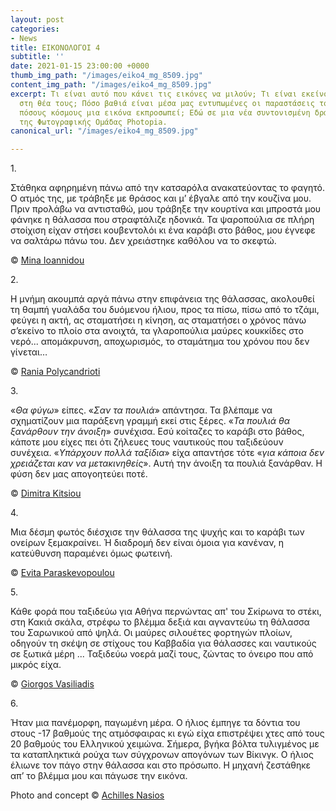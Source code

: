 ```yaml
---
layout: post
categories:
- News
title: ΕΙΚΟΝΟΛΟΓΟΙ 4
subtitle: ''
date: 2021-01-15 23:00:00 +0000
thumb_img_path: "/images/eiko4_mg_8509.jpg"
content_img_path: "/images/eiko4_mg_8509.jpg"
excerpt: Τι είναι αυτό που κάνει τις εικόνες να μιλούν; Τι είναι εκείνο που γεννιέται
  στη θέα τους; Πόσο βαθιά είναι μέσα μας εντυπωμένες οι παραστάσεις του κόσμου και
  πόσους κόσμους μια εικόνα εκπροσωπεί; Εδώ σε μια νέα συντονισμένη δράση με μέλη
  της Φωτογραφικής Ομάδας Photopia.
canonical_url: "/images/eiko4_mg_8509.jpg"

---
```

1\.

Στάθηκα αφηρημένη πάνω από την κατσαρόλα ανακατεύοντας το φαγητό. Ο ατμός της, με τράβηξε με θράσος και μ’ έβγαλε από την κουζίνα μου. Πριν προλάβω να αντισταθώ, μου τράβηξε την κουρτίνα και μπροστά μου φάνηκε η θάλασσα που στραφτάλιζε ηδονικά. Τα ψαροπούλια σε πλήρη στοίχιση είχαν στήσει κουβεντολόι κι ένα καράβι στο βάθος, μου έγνεφε να σαλτάρω πάνω του. Δεν χρειάστηκε καθόλου να το σκεφτώ.

© <a href="https://www.facebook.com/mina.ioannidou.58" target="blank"> Mina Ioannidou </a>

2\.

Η μνήμη ακουμπά αργά πάνω στην επιφάνεια της θάλασσας, ακολουθεί τη θαμπή γυαλάδα του δυόμενου ήλιου, προς τα πίσω, πίσω από το τζάμι, φεύγει η ακτή, ας σταματήσει η κίνηση, ας σταματήσει ο χρόνος πάνω σ’εκείνο το πλοίο στα ανοιχτά, τα γλαροπούλια μαύρες κουκκίδες στο νερό... απομάκρυνση, αποχωρισμός, το σταμάτημα του χρόνου που δεν γίνεται…

© <a href="https://www.facebook.com/profile.php?id=100008460452394" target="blank"> Rania Polycandrioti</a>

3\.

«_Θα φύγω_» είπες. «_Σαν τα πουλιά_» απάντησα. Τα βλέπαμε να σχηματίζουν μια παράξενη γραμμή εκεί στις ξέρες. «_Τα πουλιά θα ξανάρθουν την άνοιξη_» συνέχισα. Εσύ κοίταζες το καράβι στο βάθος, κάποτε μου είχες πει ότι ζήλευες τους ναυτικούς που ταξιδεύουν συνέχεια. «_Υπάρχουν πολλά ταξίδια_» είχα απαντήσε τότε «_για κάποια δεν χρειάζεται καν να μετακινηθείς_». Αυτή την άνοιξη τα πουλιά ξανάρθαν. Η φύση δεν μας απογοητεύει ποτέ.

© <a href="https://www.facebook.com/dimitra.kitsiou" target="blank"> Dimitra Kitsiou</a>

4\.

Μια δέσμη φωτός διέσχισε την θάλασσα της ψυχής και το καράβι των ονείρων ξεμακραίνει. Ή διαδρομή δεν είναι όμοια για κανέναν, η κατεύθυνση παραμένει όμως φωτεινή.

© <a href="https://www.facebook.com/evitap" target="blank"> Evita Paraskevopoulou</a>

5\.

Κάθε φορά που ταξιδεύω για Αθήνα περνώντας απ' του Σκίρωνα το στέκι, στη Κακιά σκάλα, στρέφω το βλέμμα δεξιά και αγναντεύω τη θάλασσα του Σαρωνικού από ψηλά. Οι μαύρες σιλουέτες φορτηγών πλοίων, οδηγούν τη σκέψη σε στίχους του Καββαδία για θάλασσες και ναυτικούς σε ξωτικά μέρη ... Ταξιδεύω νοερά μαζί τους, ζώντας το όνειρο που από μικρός είχα.

© <a href="https://www.facebook.com/gvasiliadis" target="blank"> Giorgos Vasiliadis</a>

6\.

Ήταν μια πανέμορφη, παγωμένη μέρα. Ο ήλιος έμπηγε τα δόντια του στους -17 βαθμούς της ατμόσφαιρας κι εγώ είχα επιστρέψει χτες από τους 20 βαθμούς του Ελληνικού χειμώνα. Σήμερα, βγήκα βόλτα τυλιγμένος με τα καταπληκτικά ρούχα των σύγχρονων απογόνων των Βίκινγκ. Ο ήλιος έλιωνε τον πάγο στην θάλασσα και στο πρόσωπο. Η μηχανή ζεστάθηκε απ’ το βλέμμα μου και πάγωσε την εικόνα.

Photo and concept © <a href="https://anikon.org/" target="blank">Achilles Nasios</a>